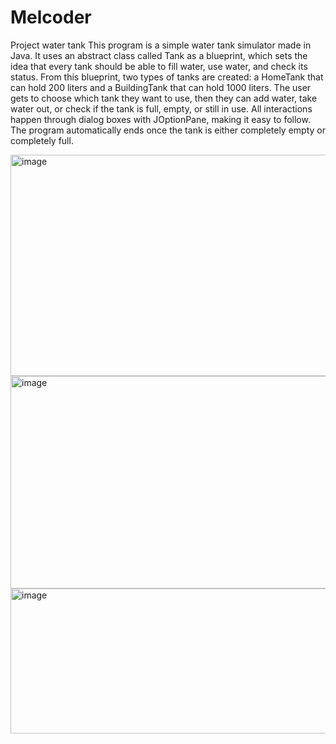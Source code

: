 # Melcoder
Project water tank
This program is a simple water tank simulator made in Java. It uses an abstract class called Tank as a blueprint, which sets the idea that every tank should be able to fill water, use water, and check its status. From this blueprint, two types of tanks are created: a HomeTank that can hold 200 liters and a BuildingTank that can hold 1000 liters. The user gets to choose which tank they want to use, then they can add water, take water out, or check if the tank is full, empty, or still in use. All interactions happen through dialog boxes with JOptionPane, making it easy to follow. The program automatically ends once the tank is either completely empty or completely full.


<img width="597" height="354" alt="image" src="https://github.com/user-attachments/assets/e49965aa-e4b9-4614-924f-b8f6687c6116" />
<img width="639" height="340" alt="image" src="https://github.com/user-attachments/assets/d6639cb3-a930-43e6-8b56-bd353ed9cb24" />
<img width="514" height="232" alt="image" src="https://github.com/user-attachments/assets/15859dd5-4834-4347-baf1-e2b8e5146dcb" />
